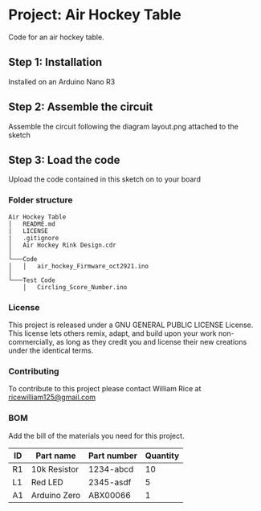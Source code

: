 # Project: Air Hockey Table

Code for an air hockey table.

## Step 1: Installation

Installed on an Arduino Nano R3

## Step 2: Assemble the circuit

Assemble the circuit following the diagram layout.png attached to the sketch

## Step 3: Load the code

Upload the code contained in this sketch on to your board

### Folder structure

```
Air Hockey Table
│   README.md
|   LICENSE
|   .gitignore
│   Air Hockey Rink Design.cdr   
│
└───Code
│   │   air_hockey_Firmware_oct2921.ino
│   
└───Test Code
    │   Circling_Score_Number.ino
```

### License
This project is released under a GNU GENERAL PUBLIC LICENSE License.
This license lets others remix, adapt, and build upon your work non-commercially,
as long as they credit you and license their new creations under the identical terms.

### Contributing
To contribute to this project please contact William Rice at ricewilliam125@gmail.com

### BOM
Add the bill of the materials you need for this project.

| ID | Part name      | Part number | Quantity |
|----|----------------|-------------|----------|
| R1 | 10k Resistor   | 1234-abcd   | 10       |
| L1 | Red LED        | 2345-asdf   | 5        |
| A1 | Arduino Zero   | ABX00066    | 1        |


